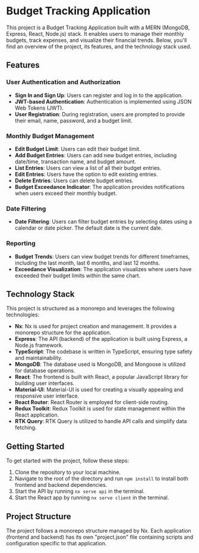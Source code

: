 # Budget Tracking Application

This project is a Budget Tracking Application built with a MERN (MongoDB, Express, React, Node.js) stack. It enables users to manage their monthly budgets, track expenses, and visualize their financial trends. Below, you'll find an overview of the project, its features, and the technology stack used.

## Features

### User Authentication and Authorization

- **Sign In and Sign Up**: Users can register and log in to the application.
- **JWT-based Authentication**: Authentication is implemented using JSON Web Tokens (JWT).
- **User Registration**: During registration, users are prompted to provide their email, name, password, and a budget limit.

### Monthly Budget Management

- **Edit Budget Limit**: Users can edit their budget limit.
- **Add Budget Entries**: Users can add new budget entries, including date/time, transaction name, and budget amount.
- **List Entries**: Users can view a list of all their budget entries.
- **Edit Entries**: Users have the option to edit existing entries.
- **Delete Entries**: Users can delete budget entries.
- **Budget Exceedance Indicator**: The application provides notifications when users exceed their monthly budget.

### Date Filtering

- **Date Filtering**: Users can filter budget entries by selecting dates using a calendar or date picker. The default date is the current date.

### Reporting

- **Budget Trends**: Users can view budget trends for different timeframes, including the last month, last 6 months, and last 12 months.
- **Exceedance Visualization**: The application visualizes where users have exceeded their budget limits within the same chart.

## Technology Stack

This project is structured as a monorepo and leverages the following technologies:

- **Nx**: Nx is used for project creation and management. It provides a monorepo structure for the application.
- **Express**: The API (backend) of the application is built using Express, a Node.js framework.
- **TypeScript**: The codebase is written in TypeScript, ensuring type safety and maintainability.
- **MongoDB**: The database used is MongoDB, and Mongoose is utilized for database operations.
- **React**: The frontend is built with React, a popular JavaScript library for building user interfaces.
- **Material-UI**: Material-UI is used for creating a visually appealing and responsive user interface.
- **React Router**: React Router is employed for client-side routing.
- **Redux Toolkit**: Redux Toolkit is used for state management within the React application.
- **RTK Query**: RTK Query is utilized to handle API calls and simplify data fetching.

## Getting Started

To get started with the project, follow these steps:

1. Clone the repository to your local machine.
2. Navigate to the root of the directory and run `npm install` to install both frontend and backend dependencies.
3. Start the API by running `nx serve api` in the terminal.
4. Start the React app by running `nx serve client` in the terminal.

## Project Structure

The project follows a monorepo structure managed by Nx. Each application (frontend and backend) has its own "project.json" file containing scripts and configuration specific to that application.
